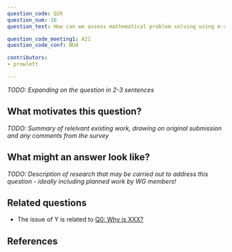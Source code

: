 ```yaml
---
question_code: Q26 
question_num: 26 
question_text: How can we assess mathematical problem solving using e-assessment? 

question_code_meeting1: A21 
question_code_conf: NU4 

contributors: 
- prowlett

---
```

*TODO: Expanding on the question in 2-3 sentences*

## What motivates this question?

*TODO: Summary of relelvant existing work, drawing on original submission and any comments from the survey*

## What might an answer look like?

*TODO: Description of research that may be carried out to address this question - ideally including planned work by WG members!*

## Related questions

* The issue of Y is related to [Q0: Why is XXX?](Q0)

## References
